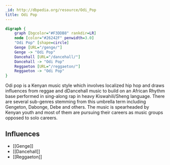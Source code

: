 ```yaml
---
_id: http://dbpedia.org/resource/Odi_Pop
title: Odi Pop
---
```


```dot
digraph {
	graph [bgcolor="#F3DDB8" rankdir=LR]
	node [color="#26242F" penwidth=3.0]
	"Odi Pop" [shape=circle]
	Genge [URL="/genge/"]
	Genge -> "Odi Pop"
	Dancehall [URL="/dancehall/"]
	Dancehall -> "Odi Pop"
	Reggaeton [URL="/reggaeton/"]
	Reggaeton -> "Odi Pop"
}
```

Odi pop is a Kenyan music style which involves localized hip hop and draws influences from reggae and dDancehall music to build on an African Rhythm base performed in sing-along rap in heavy Kiswahili/Sheng language. There are several sub-genres stemming from this umbrella term including Gengeton, Dabonge, Debe and others. The music is spearheaded by Kenyan youth and most of them are pursuing their careers as music groups opposed to solo careers.

## Influences

- [[Genge]]
- [[Dancehall]]
- [[Reggaeton]]
